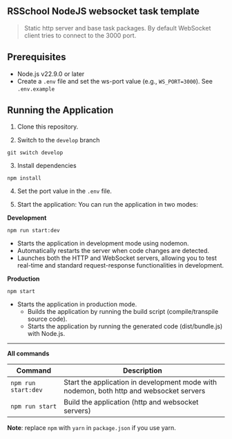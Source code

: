 ## RSSchool NodeJS websocket task template

> Static http server and base task packages.
> By default WebSocket client tries to connect to the 3000 port.

## Prerequisites

- Node.js v22.9.0 or later
- Create a `.env` file and set the ws-port value (e.g., `WS_PORT=3000`). See `.env.example`

## Running the Application

1. Clone this repository.

2. Switch to the `develop` branch

```
git switch develop
```

3. Install dependencies

```
npm install
```

4. Set the port value in the `.env` file.

5. Start the application: You can run the application in two modes:

**Development**

```
npm run start:dev
```

- Starts the application in development mode using nodemon.
- Automatically restarts the server when code changes are detected.
- Launches both the HTTP and WebSocket servers, allowing you to test real-time and standard request-response functionalities in development.

**Production**

```
npm start
```

- Starts the application in production mode.
  - Builds the application by running the build script (compile/transpile source code).
  - Starts the application by running the generated code (dist/bundle.js) with Node.js.

---

**All commands**

| Command             | Description                                                                             |
| ------------------- | --------------------------------------------------------------------------------------- |
| `npm run start:dev` | Start the application in development mode with nodemon, both http and websocket servers |
| `npm run start`     | Build the application (http and websocket servers)                                      |

**Note**: replace `npm` with `yarn` in `package.json` if you use yarn.
